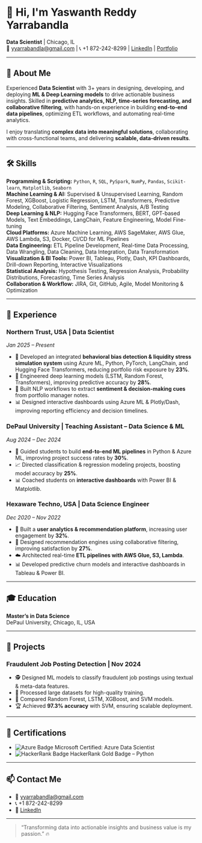 # 👋 Hi, I'm Yaswanth Reddy Yarrabandla  
**Data Scientist** | Chicago, IL  
📧 yyarrabandla@gmail.com | 📞 +1 872-242-8299 | [LinkedIn](https://www.linkedin.com/in/yyarrabandla) | [Portfolio](https://yaswanthreddy.online/)

---

## 🔹 About Me
Experienced **Data Scientist** with 3+ years in designing, developing, and deploying **ML & Deep Learning models** to drive actionable business insights. Skilled in **predictive analytics, NLP, time-series forecasting, and collaborative filtering**, with hands-on experience in building **end-to-end data pipelines**, optimizing ETL workflows, and automating real-time analytics.  

I enjoy translating **complex data into meaningful solutions**, collaborating with cross-functional teams, and delivering **scalable, data-driven results**.  

---

## 🛠 Skills

**Programming & Scripting:** `Python`, `R`, `SQL`, `PySpark`, `NumPy`, `Pandas`, `Scikit-learn`, `Matplotlib`, `Seaborn`  
**Machine Learning & AI:** Supervised & Unsupervised Learning, Random Forest, XGBoost, Logistic Regression, LSTM, Transformers, Predictive Modeling, Collaborative Filtering, Sentiment Analysis, A/B Testing  
**Deep Learning & NLP:** Hugging Face Transformers, BERT, GPT-based Models, Text Embeddings, LangChain, Feature Engineering, Model Fine-tuning  
**Cloud Platforms:** Azure Machine Learning, AWS SageMaker, AWS Glue, AWS Lambda, S3, Docker, CI/CD for ML Pipelines  
**Data Engineering:** ETL Pipeline Development, Real-time Data Processing, Data Wrangling, Data Cleaning, Data Integration, Data Transformation  
**Visualization & BI Tools:** Power BI, Tableau, Plotly, Dash, KPI Dashboards, Drill-down Reporting, Interactive Visualizations  
**Statistical Analysis:** Hypothesis Testing, Regression Analysis, Probability Distributions, Forecasting, Time Series Analysis  
**Collaboration & Workflow:** JIRA, Git, GitHub, Agile, Model Monitoring & Optimization  

---

## 💼 Experience

### **Northern Trust, USA | Data Scientist**  
*Jan 2025 – Present*  
- 🚀 Developed an integrated **behavioral bias detection & liquidity stress simulation system** using Azure ML, Python, PyTorch, LangChain, and Hugging Face Transformers, reducing portfolio risk exposure by **23%**.  
- 🤖 Engineered deep learning models (LSTM, Random Forest, Transformers), improving predictive accuracy by **28%**.  
- 📝 Built NLP workflows to extract **sentiment & decision-making cues** from portfolio manager notes.  
- 📊 Designed interactive dashboards using Azure ML & Plotly/Dash, improving reporting efficiency and decision timelines.  

### **DePaul University | Teaching Assistant – Data Science & ML**  
*Aug 2024 – Dec 2024*  
- 🏫 Guided students to build **end-to-end ML pipelines** in Python & Azure ML, improving project success rates by **30%**.  
- 📈 Directed classification & regression modeling projects, boosting model accuracy by **25%**.  
- 📊 Coached students on **interactive dashboards** with Power BI & Matplotlib.  

### **Hexaware Techno, USA | Data Science Engineer**  
*Dec 2020 – Nov 2022*  
- 🧩 Built a **user analytics & recommendation platform**, increasing user engagement by **32%**.  
- 🔧 Designed recommendation engines using collaborative filtering, improving satisfaction by **27%**.  
- ☁️ Architected real-time **ETL pipelines with AWS Glue, S3, Lambda**.  
- 📊 Developed predictive churn models and interactive dashboards in Tableau & Power BI.  

---

## 🎓 Education
**Master’s in Data Science**  
DePaul University, Chicago, IL, USA  

---

## 🔬 Projects

### **Fraudulent Job Posting Detection** | Nov 2024  
- 🕵️ Designed ML models to classify fraudulent job postings using textual & meta-data features.  
- 💾 Processed large datasets for high-quality training.  
- 🤖 Compared Random Forest, LSTM, XGBoost, and SVM models.  
- 🏆 Achieved **97.3% accuracy** with SVM, ensuring scalable deployment.  

---

## 🏅 Certifications
- ![Azure Badge](https://img.shields.io/badge/Microsoft_Azure_Data_Scientist-blue) Microsoft Certified: Azure Data Scientist  
- ![HackerRank Badge](https://img.shields.io/badge/HackerRank-Python-Green) HackerRank Gold Badge – Python  

---

## 📫 Contact Me
- 📧 yyarrabandla@gmail.com  
- 📞 +1 872-242-8299  
- 🔗 [LinkedIn](https://www.linkedin.com/in/yyarrabandla)  

---

> “Transforming data into actionable insights and business value is my passion.”
🔥
